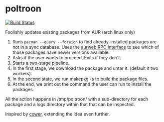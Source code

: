 # poltroon


[![Build Status](https://travis-ci.org/ginabythebay/poltroon.svg?branch=master)](https://travis-ci.org/ginabythebay/poltroon)

Foolishly updates existing packages from AUR (arch linux only)

1. Runs `pacman --query --foreign` to find already-installed packages
   are not in a sync database.  Uses the
   [aurweb RPC Interface](https://aur.archlinux.org/rpc.php) to see
   which of those packages have newer versions available.
2. Asks if the user wants to proceed.  Exits if they don't.
3. Starts a two-stage pipeline.
4. In the first stage, we download the package and untar it. (default it two workers).
5. In the second state, we run makepkg -s to build the package files.
6. At the end, we print out the command the user can run to install the packages.

All the action happens in /tmp/poltroon/ with a sub-directory for each package and a logs directory within that that can be inspected.

Inspired by [cower](https://github.com/falconindy/cower), extending
the idea even further.
